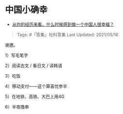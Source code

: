 # 中国小确幸

- [从你的经历来看，什么时候感到做一个中国人很幸福？](https://www.zhihu.com/question/345124567/answer/818178427)

>Tags: #「答集」社科答集
>Last Updated: 2021/05/16

谢邀。

1）写毛笔字

2）阅读古文 / 看日文 / 读韩语

3）吃饭

4）移动支付——这个算喜忧参半

5）在地铁、高铁、大巴上用4G

6）半夜撸串